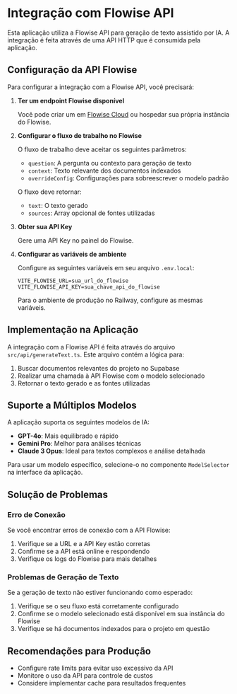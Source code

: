 
# Integração com Flowise API

Esta aplicação utiliza a Flowise API para geração de texto assistido por IA. A integração é feita através de uma API HTTP que é consumida pela aplicação.

## Configuração da API Flowise

Para configurar a integração com a Flowise API, você precisará:

1. **Ter um endpoint Flowise disponível**
   
   Você pode criar um em [Flowise Cloud](https://cloud.flowiseai.com/) ou hospedar sua própria instância do Flowise.

2. **Configurar o fluxo de trabalho no Flowise**

   O fluxo de trabalho deve aceitar os seguintes parâmetros:
   - `question`: A pergunta ou contexto para geração de texto
   - `context`: Texto relevante dos documentos indexados
   - `overrideConfig`: Configurações para sobreescrever o modelo padrão

   O fluxo deve retornar:
   - `text`: O texto gerado
   - `sources`: Array opcional de fontes utilizadas

3. **Obter sua API Key**

   Gere uma API Key no painel do Flowise.

4. **Configurar as variáveis de ambiente**

   Configure as seguintes variáveis em seu arquivo `.env.local`:
   ```
   VITE_FLOWISE_URL=sua_url_do_flowise
   VITE_FLOWISE_API_KEY=sua_chave_api_do_flowise
   ```

   Para o ambiente de produção no Railway, configure as mesmas variáveis.

## Implementação na Aplicação

A integração com a Flowise API é feita através do arquivo `src/api/generateText.ts`. Este arquivo contém a lógica para:

1. Buscar documentos relevantes do projeto no Supabase
2. Realizar uma chamada à API Flowise com o modelo selecionado
3. Retornar o texto gerado e as fontes utilizadas

## Suporte a Múltiplos Modelos

A aplicação suporta os seguintes modelos de IA:

- **GPT-4o**: Mais equilibrado e rápido
- **Gemini Pro**: Melhor para análises técnicas
- **Claude 3 Opus**: Ideal para textos complexos e análise detalhada

Para usar um modelo específico, selecione-o no componente `ModelSelector` na interface da aplicação.

## Solução de Problemas

### Erro de Conexão

Se você encontrar erros de conexão com a API Flowise:

1. Verifique se a URL e a API Key estão corretas
2. Confirme se a API está online e respondendo
3. Verifique os logs do Flowise para mais detalhes

### Problemas de Geração de Texto

Se a geração de texto não estiver funcionando como esperado:

1. Verifique se o seu fluxo está corretamente configurado
2. Confirme se o modelo selecionado está disponível em sua instância do Flowise
3. Verifique se há documentos indexados para o projeto em questão

## Recomendações para Produção

- Configure rate limits para evitar uso excessivo da API
- Monitore o uso da API para controle de custos
- Considere implementar cache para resultados frequentes
